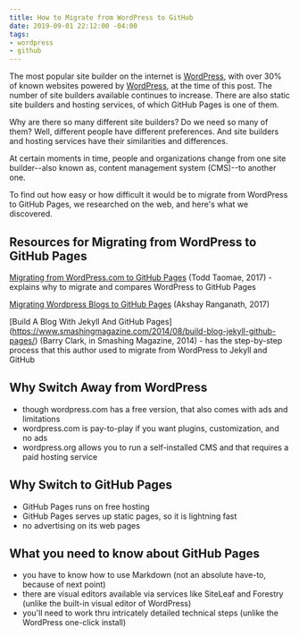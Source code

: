```yaml
---
title: How to Migrate from WordPress to GitHub
date: 2019-09-01 22:12:00 -04:00
tags:
- wordpress
- github
---
```


The most popular site builder on the internet is [WordPress](http://wordpress.org/), with over 30% of known websites powered by [WordPress](http://wordpress.org/), at the time of this post. The number of site builders available continues to increase. There are also static site builders and hosting services, of which GitHub Pages is one of them. 

Why are there so many different site builders? Do we need so many of them? Well, different people have different preferences. And site builders and hosting services have their similarities and differences.

At certain moments in time, people and organizations change from one site builder--also known as, content management system (CMS)--to another one. 

To find out how easy or how difficult it would be to migrate from WordPress to GitHub Pages, we researched on the web, and here's what we discovered.

## Resources for Migrating from WordPress to GitHub Pages
[Migrating from WordPress.com to GitHub Pages](https://ttaomae.github.io/posts/2017/01/migrating-from-wordpress-com-to-github-pages) (Todd Taomae, 2017) - explains why to migrate and compares WordPress to GitHub Pages

[Migrating Wordpress Blogs to GitHub Pages](https://akshayranganath.github.io/Migrating-Wordpress-Blogs-to-Github-Pages/) (Akshay Ranganath, 2017)

[Build A Blog With Jekyll And GitHub Pages]
(https://www.smashingmagazine.com/2014/08/build-blog-jekyll-github-pages/) (Barry Clark, in Smashing Magazine, 2014) - has the step-by-step process that this author used to migrate from WordPress to Jekyll and GitHub

## Why Switch Away from WordPress

* though wordpress.com has a free version, that also comes with ads and limitations
* wordpress.com is pay-to-play if you want plugins, customization, and no ads
* wordpress.org allows you to run a self-installed CMS and that requires a paid hosting service

## Why Switch to GitHub Pages

* GitHub Pages runs on free hosting
* GitHub Pages serves up static pages, so it is lightning fast
* no advertising on its web pages

## What you need to know about GitHub Pages

* you have to know how to use Markdown (not an absolute have-to, because of next point)
* there are visual editors available via services like SiteLeaf and Forestry (unlike the built-in visual editor of WordPress)
* you'll need to work thru intricately detailed technical steps (unlike the WordPress one-click install)

